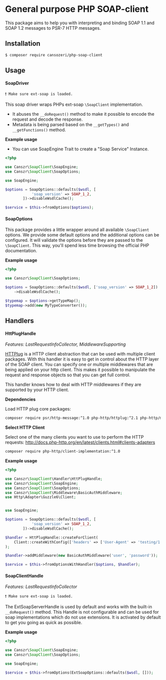# General purpose PHP SOAP-client
This package aims to help you with interpreting and binding SOAP 1.1 and SOAP 1.2 messages to PSR-7 HTTP messages.
## Installation
```sh
$ composer require cansozeri/php-soap-client
```
## Usage

#### SoapDriver
```
❗️ Make sure ext-soap is loaded.
```

This soap driver wraps PHPs ext-soap `\SoapClient` implementation.

- It abuses the `__doRequest()` method to make it possible to encode the request and decode the response.
- Metadata is being parsed based on the `__getTypes()` and `__getFunctions()` method.

**Example usage**

* You can use SoapEngine Trait to create a "Soap Service" Instance.
```php
<?php

use Canszr\SoapClient\SoapEngine;
use Canszr\SoapClient\SoapOptions;

use SoapEngine;

$options = SoapOptions::defaults($wsdl, [
            'soap_version' => SOAP_1_2,
        ])->disableWsdlCache();

$service = $this->fromOptions($options);
````

#### SoapOptions

This package provides a little wrapper around all available `\SoapClient` options.
We provide some default options and the additional options can be configured.
It will validate the options before they are passed to the `\SoapClient`.
This way, you'll spend less time browsing the official PHP documentation.

**Example usage**

```php
<?php

use Canszr\SoapClient\SoapOptions;

$options = SoapOptions::defaults($wsdl, ['soap_version' => SOAP_1_2])
    ->disableWsdlCache();

$typemap = $options->getTypeMap();
$typemap->add(new MyTypeConverter());
```

## Handlers

#### HttPlugHandle

*Features: LastRequestInfoCollector, MiddlewareSupporting*

[HTTPlug](http://httplug.io/) is a HTTP client abstraction that can be used with multiple client packages.
With this handler it is easy to get in control about the HTTP layer of the SOAP client.
You can specify one or multiple middlewares that are being applied on your http client.
This makes it possible to manipulate the request and response objects so that you can get full control.

This handler knows how to deal with HTTP middlewares if they are supported by your HTTP client.

**Dependencies**

Load HTTP plug core packages:

```sh
composer require psr/http-message:^1.0 php-http/httplug:^2.1 php-http/message-factory:^1.0 php-http/discovery:^1.7 php-http/message:^1.8 php-http/client-common:^2.1
```


**Select HTTP Client**

Select one of the many clients you want to use to perform the HTTP requests:
http://docs.php-http.org/en/latest/clients.html#clients-adapters

```sh
composer require php-http/client-implementation:^1.0
```

**Example usage**

```php
<?php

use Canszr\SoapClient\Handler\HttPlugHandle;
use Canszr\SoapClient\SoapEngine;
use Canszr\SoapClient\SoapOptions;
use Canszr\SoapClient\Middleware\BasicAuthMiddleware;
use Http\Adapter\Guzzle6\Client;


use SoapEngine;

$options = SoapOptions::defaults($wsdl, [
            'soap_version' => SOAP_1_2,
        ])->disableWsdlCache();

$handler = HttPlugHandle::createForClient(
    Client::createWithConfig(['headers' => ['User-Agent' => 'testing/1.0']])
);

$handler->addMiddleware(new BasicAuthMiddleware('user', 'password'));

$service = $this->fromOptionsWithHandler($options, $handler);
```
#### SoapClientHandle

*Features: LastRequestInfoCollector*

```
❗️ Make sure ext-soap is loaded.
```

The ExtSoapServerHandle is used by default and works with the built-in `__doRequest()` method.
This Handle is not configurable and can be used for soap implementations which do not use extensions.
It is activated by default to get you going as quick as possible.


**Example usage**

```php
<?php

use Canszr\SoapClient\SoapEngine;
use Canszr\SoapClient\SoapOptions;

use SoapEngine;

$service = $this->fromOptions(ExtSoapOptions::defaults($wsdl, []));
```